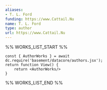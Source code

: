 ```yaml
---
aliases:
- T. L. Ford
funding: https://www.Cattail.Nu
name: T. L. Ford
type: author
url: https://www.Cattail.Nu
---
```



%% WORKS_LIST_START %%

```datacorejsx
const { AuthorWorks } = await dc.require('basement/datacore/authors.jsx');
return function View() {
    return <AuthorWorks/>
}
```
%% WORKS_LIST_END %%